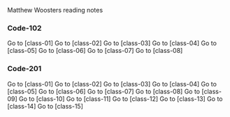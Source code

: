   Matthew Woosters reading notes 
  
 ### Code-102 
Go to [class-01]
Go to [class-02]
Go to [class-03]
Go to [class-04]
Go to [class-05]
Go to [class-06]
Go to [class-07]
Go to [class-08]

 ### Code-201
Go to [class-01]
Go to [class-02]
Go to [class-03]
Go to [class-04]
Go to [class-05]
Go to [class-06]
Go to [class-07]
Go to [class-08]
Go to [class-09]
Go to [class-10]
Go to [class-11]
Go to [class-12]
Go to [class-13]
Go to [class-14]
Go to [class-15]
